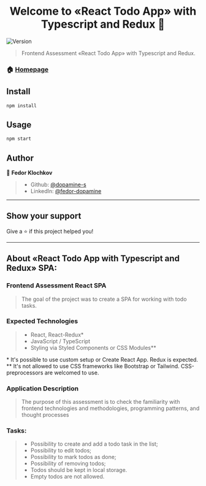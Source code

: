 <h1 align="center">Welcome to «React Todo App» with Typescript and Redux 👋</h1>
<p>
  <img alt="Version" src="https://img.shields.io/badge/version-0.1.0-blue.svg?cacheSeconds=2592000" />
</p>

> Frontend Assessment «React Todo App» with Typescript and Redux.

### 🏠 [Homepage](https://github.com/dopamine-s/f1-seasons)

## Install

```sh
npm install
```

## Usage

```sh
npm start
```

## Author

👤 **Fedor Klochkov**

> - Github: [@dopamine-s](https://github.com/dopamine-s)
> - LinkedIn: [@fedor-dopamine](https://linkedin.com/in/fedor-dopamine)

---

## Show your support

Give a ⭐️ if this project helped you!

---

## About «React Todo App with Typescript and Redux» SPA:

>

### Frontend Assessment React SPA

> The goal of the project was to create a SPA for working with todo tasks.

### Expected Technologies

> - React, React-Redux\*
> - JavaScript / TypeScript
> - Styling via Styled Components or CSS Modules\*\*

\* It's possible to use custom setup or Create React App. Redux is expected.  
\*\* It's not allowed to use CSS frameworks like Bootstrap or Tailwind. CSS-preprocessors are welcomed to use.

### Application Description

> The purpose of this assessment is to check the familiarity with frontend technologies and methodologies, programming patterns, and thought processes

### Tasks:

> - Possibility to create and add a todo task in the list;
> - Possibility to edit todos;
> - Possibility to mark todos as done;
> - Possibility of removing todos;
> - Todos should be kept in local storage.
> - Empty todos are not allowed.
